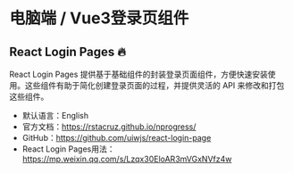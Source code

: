 # 电脑端 / Vue3登录页组件

## React Login Pages 🔥

React Login Pages 提供基于基础组件的封装登录页面组件，方便快速安装使用。这些组件有助于简化创建登录页面的过程，并提供灵活的 API 来修改和打包这些组件。

- 默认语言：English
- 官方文档：https://rstacruz.github.io/nprogress/
- GitHub：https://github.com/uiwjs/react-login-page
- React Login Pages用法：https://mp.weixin.qq.com/s/Lzqx30EloAR3mVGxNVfz4w